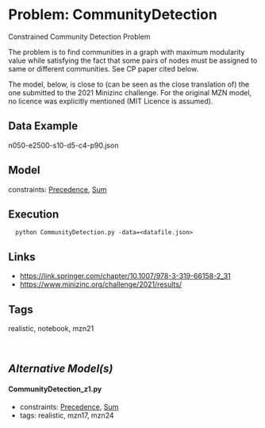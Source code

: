 # Problem: CommunityDetection

Constrained Community Detection Problem

The problem is to find communities in a graph with maximum modularity value while satisfying the fact that some pairs of nodes must be assigned
to same or different communities.
See CP paper cited below.

The model, below, is close to (can be seen as the close translation of) the one submitted to the 2021 Minizinc challenge.
For the original MZN model, no licence was explicitly mentioned (MIT Licence is assumed).

## Data Example
  n050-e2500-s10-d5-c4-p90.json

## Model
  constraints: [Precedence](https://pycsp.org/documentation/constraints/Precedence), [Sum](https://pycsp.org/documentation/constraints/Sum)

## Execution
```
  python CommunityDetection.py -data=<datafile.json>
```

## Links
  - https://link.springer.com/chapter/10.1007/978-3-319-66158-2_31
  - https://www.minizinc.org/challenge/2021/results/

## Tags
  realistic, notebook, mzn21

<br />

## _Alternative Model(s)_

#### CommunityDetection_z1.py
 - constraints: [Precedence](https://pycsp.org/documentation/constraints/Precedence), [Sum](https://pycsp.org/documentation/constraints/Sum)
 - tags: realistic, mzn17, mzn24
